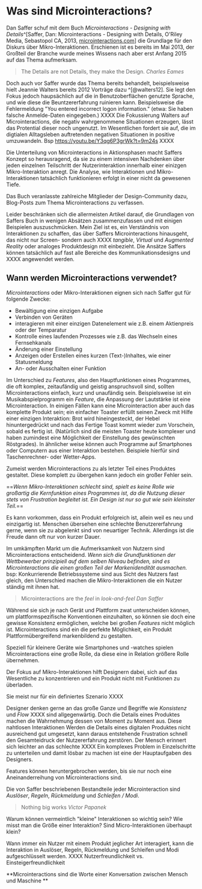 # Was sind Microinter&shy;actions?

<!-- > The difference between a good product and a great one are its details -->

Dan Saffer schuf mit dem Buch _Microinteractions - Designing with Details_^[Saffer, Dan: Microinteractions - Designing with Details, O'Riley Media, Sebastopol CA, 2013, [microinteractions.com](http://microinteractions.com/)] die Grundlage für den Diskurs über Mikro-Interaktionen. Erschienen ist es bereits im Mai 2013, der Großteil der Branche wurde meines Wissens nach aber erst Anfang 2015 auf das Thema aufmerksam.

> The Details are not Details, they make the Design.
> <cite>Charles Eames</cite>

Doch auch vor Saffer wurde das Thema bereits behandelt, beispielsweise hielt Jeannie Walters bereits 2012 Vorträge dazu ^[@walters12]. Sie legt den Fokus jedoch haupsächlich auf die in Benutzoberflächen genutzte Sprache, und wie diese die Beuntzererfahrung ruinieren kann.
Beispielsweise die Fehlermeldung "You entered incorrect logon information." (etwa: Sie haben falsche Anmelde-Daten eingegeben.)
XXXX
Die Fokussierung Walters auf Microinteractions, die negativ wahrgenommene Situationen erzeugen, lässt das Protential dieser noch ungenutzt. Im Wesentlichen fordert sie auf, die im digtialen Alltagsleben auftretenden negativen Situationen in positive umzuwandeln.
Bsp https://youtu.be/Y3qg6P3grWk?t=9m24s XXXX

Die Unterteilung von Microinteractions in Aktionsphasen macht Saffers Konzept so herausragend, da sie zu einem intensiven Nachdenken über jeden einzelnen Teilschritt der Nutzerinteraktion innerhalb einer einizgen Mikro-Interaktion anregt.
Die Analyse, wie Interaktionen und Mikro-Interaktionen tatsächlich funktionieren erfolgt in einer nicht da gewesenen Tiefe.

Das Buch veranlasste zahlreiche Mitglieder der Design-Community dazu, Blog-Posts zum Thema Microinteractions zu verfassen.

Leider beschränken sich die allermeisten Artikel darauf, die Grundlagen von Saffers Buch in wenigen Absätzen zusammenzufassen und mit einigen Beispielen auszuschmücken.
Mein Ziel ist es, ein Verständnis von Interaktionen zu schaffen, das über Saffers Microinteractions hinausgeht, das nicht nur Screen- sondern auch XXXX _tangible_, _Virtual_ und _Augmented Reality_ oder analoges Produktdesign mit einbezieht. Die Ansätze Saffers können tatsächlich auf fast alle Bereiche des Kommunikationsdesigns und XXXX angewendet werden.

## Wann werden Microinteractions verwendet?

_Microinteractions_ oder Mikro-Interaktionen eignen sich nach Saffer gut für folgende Zwecke:

* Bewältigung eine einzigen Aufgabe
* Verbinden von Geräten
* interagieren mit einer einzigen Datenelement wie z.B. einem Aktienpreis oder der Temparatur
* Kontrolle eines laufenden Prozesses wie z.B. das Wechseln eines Fernsehkanals
* Änderung einer Einstellung
* Anzeigen oder Erstellen eines kurzen (Text-)Inhaltes, wie einer Statusmeldung
* An- oder Ausschalten einer Funktion

Im Unterschied zu _Features_, also den Hauptfunktionen eines Programmes, die oft komplex, zeitaufändig und geistig anspruchsvoll sind, sollten Microinteractions einfach, kurz und unaufändig sein. Beispielsweise ist ein Musikabspielprogramm ein _Feature_, die Anpassung der Lautstärke ist eine Microinteraction.
In einigen Fällen kann eine Microinteraction aber auch das komplette Produkt sein; ein einfacher Toaster erfüllt seinen Zweck mit Hilfe einer einzigen Interaktion: Brot wird hineingesteckt, der Hebel hinuntergedrückt und nach das Fertige Toast kommt wieder zum Vorschein, sobald es fertig ist. (Natürlich sind die meisten Toaster heute komplexer und haben zumindest eine Möglichkeit der Einstellung des gewünschten Röstgrades). In ähnlicher weise können auch Programme auf Smartphones oder Computern aus einer Interaktion bestehen. Beispiele hierfür sind Taschenrechner- oder Wetter-Apps.

Zumeist werden Microinteractions zu als letzter Teil eines Produktes gestaltet. Diese komplett zu übergehen kann jedoch ein großer Fehler sein.

==_Wenn Mikro-Interaktionen schlecht sind, spielt es keine Rolle wie großartig die Kernfunktion eines Programmes ist, da die Nutzung dieser stets von Frustration begleitet ist. Ein Design ist nur so gut wie sein kleinster Teil._==

Es kann vorkommen, dass ein Produkt erfolgreich ist, allein weil es neu und einzigartig ist. Menschen übersehen eine schlechte Benutzererfahrung gerne, wenn sie zu abgelenkt sind von neuartiger Technik. Allerdings ist die Freude dann oft nur von kurzer Dauer.

Im umkämpften Markt um die Aufmerksamkeit von Nutzern sind Microinteractions entscheidend. _Wenn sich die Grundfunktionen der Wettbewerber prinzipiell auf dem selben Niveau befinden, sind es Microinteractions die einen großen Teil der Markenidendität ausmachen._
bsp: Konkurrierende Betriebssysteme sind aus Sicht des Nutzers fast gleich, den Unterschied machen die Mikro-Interaktionen die ein Nutzer ständig mit ihnen hat.

> Microinteractions are the _feel_ in _look-and-feel_ 
> <cite>Dan Saffer</cite>

Während sie sich je nach Gerät und Plattform zwat unterscheiden können, um plattformspezifische Konventionen einzuhalten, so können sie doch eine gewisse Konsistenz ermöglichen, welche bei großen _Features_ nicht möglich ist. Microinteractions sind ein die perfekte Möglichkeit, ein Produkt Plattformübergreifend markenbildend zu gestalten.

Speziell für kleinere Geräte wie Smartphones und -watches spielen Microinteractions eine große Rolle, da diese eine in Relation größere Rolle übernehmen.

Der Fokus auf Mikro-Interaktionen hilft Designern dabei, sich auf das Wesentliche zu konzentrieren und ein Produkt nicht mit Funktionen zu überladen.

Sie meist nur für ein definiertes Szenario XXXX

Designer denken gerne an das große Ganze und Begriffe wie _Konsistenz_ und _Flow_ XXXX sind allgegenwärtig. Doch die Details eines Produktes machen die Wahrnehmung dessen von Moment zu Moment aus. Diese nahtlosen Interaktionen
Werden die Details eines digitalen Produktes nicht ausreichend gut umgesetzt, kann daraus entstehende Frustration schnell den Gesamteidruck der Nutzererfahrung zerstören. Der Mensch erinnert sich leichter an das schlechte XXXX
Ein komplexes Problem in Einzelschritte zu unterteilen und damit lösbar zu machen ist eine der Hauptaufgaben des Designers.

Features können heruntergebrochen werden, bis sie nur noch eine Aneinanderreihung von Microinteractions sind.

Die von Saffer beschriebenen Bestandteile jeder Microinteraction sind _Auslöser_, _Regeln_, _Rückmeldung_ und _Schleifen / Modi_.

> Nothing big works
> <cite>Victor Papanek</cite>

Warum können vermeintlich "kleine" Interaktionen so wichtig sein?
Wie misst man die Größe einer Interaktion?
Sind Micro-Interaktionen überhaupt klein?

Wann immer ein Nutzer mit einem Produkt jeglicher Art interagiert, kann die Interaktion in Auslöser, Regeln, Rückmeldung und Schleifen und Modi aufgeschlüsselt werden.
XXXX Nutzerfreundlichkeit vs. Einsteigerfreundlichkeit

**Microinteractions sind die Worte einer Konversation zwischen Mensch und Maschine
**
<!-- > Eine Interaktion kann ungewohnt sein, das heißt aber nicht, dass sie schlecht ist. -->
